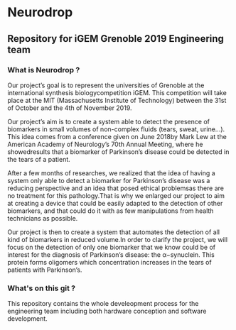 # Neurodrop
## Repository for iGEM Grenoble 2019 Engineering team

### What is Neurodrop ?
Our project’s goal is to represent the universities of Grenoble at the international synthesis biologycompetition iGEM. This competition will take place at the MIT (Massachusetts Institute of Technology) between the 31st of October and the 4th of November 2019.

Our project’s aim is to create a system able to detect the presence of biomarkers in small volumes of non-complex fluids (tears, sweat, urine...). This idea comes from a conference given on June 2018by Mark Lew at the American Academy of Neurology’s 70th Annual Meeting, where he showedresults that a biomarker of Parkinson’s disease could be detected in the tears of a patient.

After a few months of researches, we realized that the idea of having a system only able to detect a biomarker for Parkinson’s disease was a reducing perspective and an idea that posed ethical problemsas there are no treatment for this pathology.That is why we enlarged our project to aim at creating a device that could be easily adapted to the detection of other biomarkers, and that could do it with as few manipulations from health technicians as possible.

Our project is then to create a system that automates the detection of all kind of biomarkers in reduced volume.In order to clarify the project, we will focus on the detection of only one biomarker that we know could be of interest for the diagnosis of Parkinson’s disease: the α−synuclein. This protein forms oligomers which concentration increases in the tears of patients with Parkinson’s.

### What's on this git ?

This repository contains the whole develeopment process for the engineering team including both hardware conception and software development.
